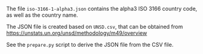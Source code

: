 The file `iso-3166-1-alpha3.json` contains the alpha3 ISO 3166 country code, as well as the country name.

The JSON file is created based on `UNSD.csv`, that can be obtained from https://unstats.un.org/unsd/methodology/m49/overview

See the `prepare.py` script to derive the JSON file from the CSV file.
